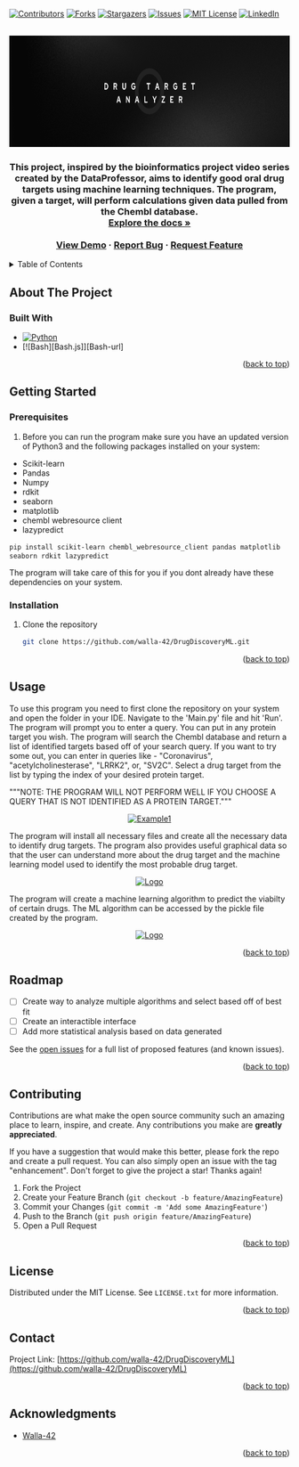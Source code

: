 <!-- Improved compatibility of back to top link: See: https://github.com/othneildrew/Best-README-Template/pull/73 -->
<a name="readme-top"></a>
<!--
*** Thanks for checking out the Best-README-Template. If you have a suggestion
*** that would make this better, please fork the repo and create a pull request
*** or simply open an issue with the tag "enhancement".
*** Don't forget to give the project a star!
*** Thanks again! Now go create something AMAZING! :D
-->



<!-- PROJECT SHIELDS -->
<!--
*** I'm using markdown "reference style" links for readability.
*** Reference links are enclosed in brackets [ ] instead of parentheses ( ).
*** See the bottom of this document for the declaration of the reference variables
*** for contributors-url, forks-url, etc. This is an optional, concise syntax you may use.
*** https://www.markdownguide.org/basic-syntax/#reference-style-links
-->
[![Contributors][contributors-shield]][contributors-url]
[![Forks][forks-shield]][forks-url]
[![Stargazers][stars-shield]][stars-url]
[![Issues][issues-shield]][issues-url]
[![MIT License][license-shield]][license-url]
[![LinkedIn][linkedin-shield]][linkedin-url]



<!-- PROJECT LOGO -->
<br />
<div align="center">
  <a href="https://github.com/walla-42/DrugDiscoveryML">
    <img src="Images/DrugDiscovery.png" alt="Logo" width="600" height="200">
  </a>

<h3 align="center>Drug Discovery Model</h3>

  <p align="center">
    This project, inspired by the bioinformatics project video series created by the DataProfessor, aims to identify good oral drug targets using machine learning techniques. The program, given a target, will perform calculations given data pulled from the Chembl database. 
    <br />
    <a href="https://github.com/walla-42/DrugDiscoveryML"><strong>Explore the docs »</strong></a>
    <br />
    <br />
    <a href="https://github.com/walla-42/DrugDiscoveryML">View Demo</a>
    ·
    <a href="https://github.com/walla-42/DrugDiscoveryML/issues/new?labels=bug&template=bug-report---.md">Report Bug</a>
    ·
    <a href="https://github.com/walla-42/DrugDiscoveryML/issues/new?labels=enhancement&template=feature-request---.md">Request Feature</a>
  </p>
</div>



<!-- TABLE OF CONTENTS -->
<details>
  <summary>Table of Contents</summary>
  <ol>
    <li>
      <a href="#about-the-project">About The Project</a>
      <ul>
        <li><a href="#built-with">Built With</a></li>
      </ul>
    </li>
    <li>
      <a href="#getting-started">Getting Started</a>
      <ul>
        <li><a href="#prerequisites">Prerequisites</a></li>
        <li><a href="#installation">Installation</a></li>
      </ul>
    </li>
    <li><a href="#usage">Usage</a></li> 
    <li><a href="#roadmap">Roadmap</a></li>
    <li><a href="#contributing">Contributing</a></li>
    <li><a href="#license">License</a></li>
    <li><a href="#contact">Contact</a></li>
    <li><a href="#acknowledgments">Acknowledgments</a></li>
  </ol>
</details>



<!-- ABOUT THE PROJECT -->
## About The Project

<!--[![Product Name Screen Shot][product-screenshot]]


<p align="right">(<a href="#readme-top">back to top</a>)</p> -->

### Built With

* [![Python][Python.js]][Python-url]
* [![Bash][Bash.js]][Bash-url]

<p align="right">(<a href="#readme-top">back to top</a>)</p>



<!-- GETTING STARTED -->
## Getting Started



### Prerequisites

1. Before you can run the program make sure you have an updated version of Python3 and the following packages installed on your system:
  -  Scikit-learn
  -  Pandas
  -  Numpy
  -  rdkit
  -  seaborn
  -  matplotlib
  -  chembl webresource client
  -  lazypredict 

    pip install scikit-learn chembl_webresource_client pandas matplotlib seaborn rdkit lazypredict

  The program will take care of this for you if you dont already have these dependencies on your system. 

### Installation

1. Clone the repository
   ```sh
   git clone https://github.com/walla-42/DrugDiscoveryML.git
   ```

<p align="right">(<a href="#readme-top">back to top</a>)</p> 



<!-- USAGE EXAMPLES -->
## Usage

To use this program you need to first clone the repository on your system and open the folder in your IDE. 
Navigate to the 'Main.py' file and hit 'Run'. The program will prompt you to enter a query. You can put in any protein target you wish. The program will search the Chembl database and return a list of identified targets based off of your search query. If you want to try some out, you can enter in queries like - "Coronavirus", "acetylcholinesterase", "LRRK2", or, "SV2C". Select a drug target from the list by typing the index of your desired protein target. 

"""NOTE: THE PROGRAM WILL NOT PERFORM WELL IF YOU CHOOSE A QUERY THAT IS NOT IDENTIFIED AS A PROTEIN TARGET."""
<div align=Center>
  <a href="https://github.com/walla-42/Gene_Search">
    <img src="Images/Terminal_1.png" alt="Example1" width="500" height="200">
  </a>
</div>

The program will install all necessary files and create all the necessary data to identify drug targets. The program also provides useful graphical data so that the user can understand more about the drug target and the machine learning model used to identify the most probable drug target. 

<div align=Center>
  <a href="https://github.com/walla-42/Gene_Search">
    <img src="Images/Terminal_2.png" alt="Logo" width="600" height="200">
  </a>
</div>

The program will create a machine learning algorithm to predict the viabilty of certain drugs. The ML algorithm can be accessed by the pickle file created by the program. 

<div align=center>
  <a href="https://github.com/walla-42/Gene_Search">
    <img src="Images/Terminal_3.png" alt="Logo" width="450" height="100">
  </a>
</div>

<!--_For more examples, please refer to the [Documentation](https://example.com)_-->
<p align="right">(<a href="#readme-top">back to top</a>)</p> 



<!-- ROADMAP -->
## Roadmap

- [ ] Create way to analyze multiple algorithms and select based off of best fit
- [ ] Create an interactible interface
- [ ] Add more statistical analysis based on data generated

See the [open issues](https://github.com/walla-42/Gene_Search/issues) for a full list of proposed features (and known issues).

<p align="right">(<a href="#readme-top">back to top</a>)</p>



<!-- CONTRIBUTING -->
## Contributing

Contributions are what make the open source community such an amazing place to learn, inspire, and create. Any contributions you make are **greatly appreciated**.

If you have a suggestion that would make this better, please fork the repo and create a pull request. You can also simply open an issue with the tag "enhancement".
Don't forget to give the project a star! Thanks again!

1. Fork the Project
2. Create your Feature Branch (`git checkout -b feature/AmazingFeature`)
3. Commit your Changes (`git commit -m 'Add some AmazingFeature'`)
4. Push to the Branch (`git push origin feature/AmazingFeature`)
5. Open a Pull Request

<p align="right">(<a href="#readme-top">back to top</a>)</p>



<!-- LICENSE -->
## License

Distributed under the MIT License. See `LICENSE.txt` for more information.

<p align="right">(<a href="#readme-top">back to top</a>)</p>



<!-- CONTACT -->
## Contact


Project Link: [https://github.com/walla-42/DrugDiscoveryML](https://github.com/walla-42/DrugDiscoveryML)

<p align="right">(<a href="#readme-top">back to top</a>)</p>



<!-- ACKNOWLEDGMENTS -->
## Acknowledgments

* [Walla-42](https://github.com/walla-42)


<p align="right">(<a href="#readme-top">back to top</a>)</p>



<!-- MARKDOWN LINKS & IMAGES -->
<!-- https://www.markdownguide.org/basic-syntax/#reference-style-links -->
[contributors-shield]: https://img.shields.io/github/contributors/walla-42/Gene_Search.svg?style=for-the-badge
[contributors-url]: https://github.com/walla-42/Gene_Search/graphs/contributors
[forks-shield]: https://img.shields.io/github/forks/walla-42/Gene_Search.svg?style=for-the-badge
[forks-url]: https://github.com/walla-42/Gene_Search/network/members
[stars-shield]: https://img.shields.io/github/stars/walla-42/Gene_Search.svg?style=for-the-badge
[stars-url]: https://github.com/walla-42/Gene_Search/stargazers
[issues-shield]: https://img.shields.io/github/issues/walla-42/Gene_Search.svg?style=for-the-badge
[issues-url]: https://github.com/walla-42/Gene_Search/issues
[license-shield]: https://img.shields.io/github/license/walla-42/Gene_Search.svg?style=for-the-badge
[license-url]: https://github.com/walla-42/Gene_Search/blob/master/LICENSE.txt
[linkedin-shield]: https://img.shields.io/badge/-LinkedIn-black.svg?style=for-the-badge&logo=linkedin&colorB=555
[linkedin-url]: https://linkedin.com/in/walla42
[product-screenshot1]: Images/Terminal_1.png
[product-screenshot2]: Images/Terminal_2.png
[product-screenshot3]: Images/Terminal_3.png
[Python.js]: https://img.shields.io/badge/python-3670A0?style=for-the-badge&logo=python&logoColor=ffdd54
[Python-url]: https://www.python.org/
[SQlite.js]: https://img.shields.io/badge/sqlite-%2307405e.svg?style=for-the-badge&logo=sqlite&logoColor=white
[SQlite-url]: https://www.sqlite.org
